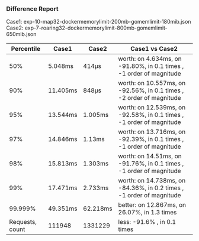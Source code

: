 ### Difference Report
Case1: exp-10-map32-dockermemorylimit-200mb-gomemlimit-180mib.json
Case2: exp-7-roaring32-dockermemorylimit-800mb-gomemlimit-650mib.json

|Percentile|Case1|Case2|Case1 vs Case2|
|---|---|---|---|
|50%|5.048ms|414µs|worth: on 4.634ms, on -91.80%, in 0.1 times , -1 order of magnitude|
|90%|11.405ms|848µs|worth: on 10.557ms, on -92.56%, in 0.1 times , -2 order of magnitude|
|95%|13.544ms|1.005ms|worth: on 12.539ms, on -92.58%, in 0.1 times , -1 order of magnitude|
|97%|14.846ms|1.13ms|worth: on 13.716ms, on -92.39%, in 0.1 times , -1 order of magnitude|
|98%|15.813ms|1.303ms|worth: on 14.51ms, on -91.76%, in 0.1 times , -1 order of magnitude|
|99%|17.471ms|2.733ms|worth: on 14.738ms, on -84.36%, in 0.2 times , -1 order of magnitude|
|99.999%|49.351ms|62.218ms|better: on 12.867ms, on 26.07%, in 1.3 times |
|Requests, count|111948|1331229|less: -91.6% , in 0.1 times |
